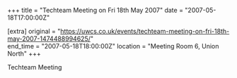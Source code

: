 +++
title = "Techteam Meeting on Fri 18th May 2007"
date = "2007-05-18T17:00:00Z"

[extra]
original = "https://uwcs.co.uk/events/techteam-meeting-on-fri-18th-may-2007-1474488994625/"    
end_time = "2007-05-18T18:00:00Z"
location = "Meeting Room 6, Union North"
+++

Techteam Meeting


